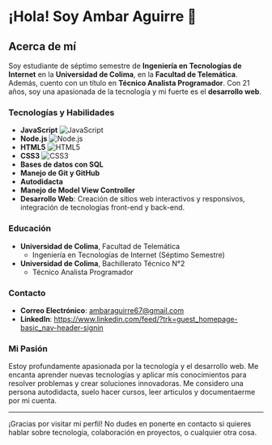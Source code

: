 # ¡Hola! Soy Ambar Aguirre 👋

## Acerca de mí

Soy estudiante de séptimo semestre de **Ingeniería en Tecnologías de Internet** en la **Universidad de Colima**, en la **Facultad de Telemática**. Además, cuento con un título en **Técnico Analista Programador**. Con 21 años, soy una apasionada de la tecnología y mi fuerte es el **desarrollo web**. 

### Tecnologías y Habilidades

- **JavaScript** ![JavaScript](https://img.shields.io/badge/-JavaScript-F7DF1C?logo=javascript&logoColor=white)
- **Node.js** ![Node.js](https://img.shields.io/badge/-Node.js-339933?logo=node.js&logoColor=white)
- **HTML5** ![HTML5](https://img.shields.io/badge/-HTML5-E34F26?logo=html5&logoColor=white) 
- **CSS3** ![CSS3](https://img.shields.io/badge/-CSS3-1572B6?logo=css3&logoColor=white)
- **Bases de datos con SQL**
- **Manejo de Git y GitHub**
- **Autodidacta**
- **Manejo de Model View Controller**
- **Desarrollo Web**: Creación de sitios web interactivos y responsivos, integración de tecnologías front-end y back-end.

### Educación

- **Universidad de Colima**, Facultad de Telemática
  - Ingeniería en Tecnologías de Internet (Séptimo Semestre)
- **Universidad de Colima**, Bachillerato Técnico N°2
  - Técnico Analista Programador 

### Contacto

- **Correo Electrónico**: ambaraguirre67@gmail.com
- **LinkedIn**: https://www.linkedin.com/feed/?trk=guest_homepage-basic_nav-header-signin
  
### Mi Pasión

Estoy profundamente apasionada por la tecnología y el desarrollo web. Me encanta aprender nuevas tecnologías y aplicar mis conocimientos para resolver problemas y crear soluciones innovadoras. Me considero una persona autodidacta, suelo hacer cursos, leer articulos y documentaerme por mi cuenta. 

---

¡Gracias por visitar mi perfil! No dudes en ponerte en contacto si quieres hablar sobre tecnología, colaboración en proyectos, o cualquier otra cosa.
